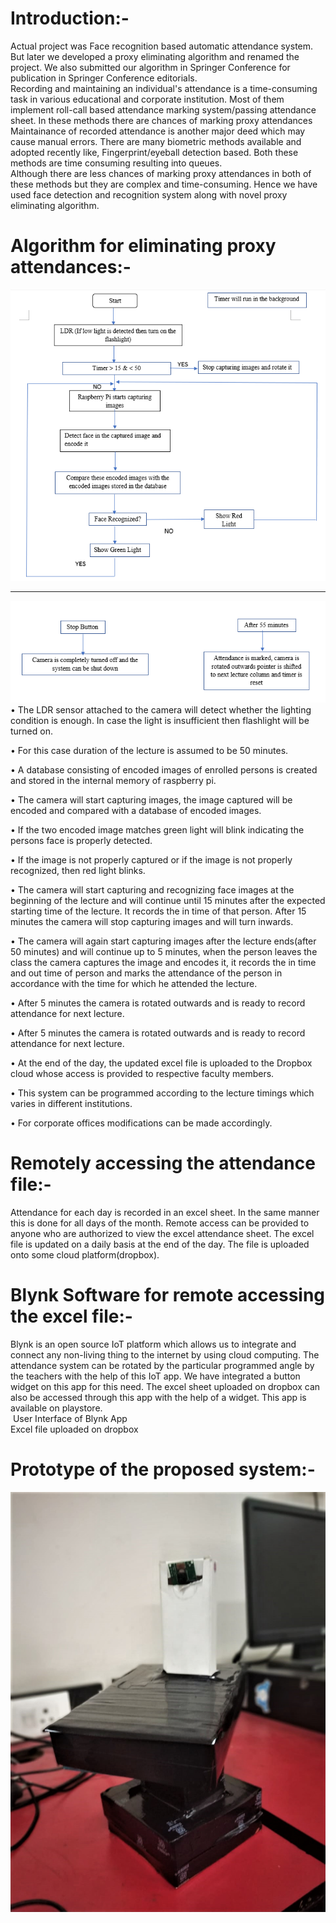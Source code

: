 # Introduction:-  
Actual project was Face recognition based automatic attendance system. But later we developed a proxy eliminating algorithm and renamed the project. We also submitted our algorithm in Springer Conference for publication in Springer Conference editorials.  
Recording and maintaining an individual's attendance is a time-consuming task
in various educational and corporate institution. Most of them implement roll-call based attendance marking system/passing attendance sheet. In these methods there are chances of marking proxy attendances Maintainance of recorded attendance is another major deed
which may cause manual errors. 
There are many biometric methods available and adopted recently like, Fingerprint/eyeball detection based. Both these methods are time consuming resulting into queues.  
Although there are less chances of marking proxy attendances in both of these methods but they are complex and time-consuming. Hence we have used face detection and recognition system along with novel proxy eliminating algorithm.  
# Algorithm for eliminating proxy attendances:-  
![](https://github.com/patilninad/Two-way-face-scrutinizing-system-for-elimination-of-proxy-attendances/blob/master/Algorithm.PNG)  
_____________________________________________________________________________________________  

![](https://github.com/patilninad/Two-way-face-scrutinizing-system-for-elimination-of-proxy-attendances/blob/master/Algorithm%202.PNG)  
•	The LDR sensor attached to the camera will detect whether the lighting condition is enough. In case the light is insufficient then flashlight will be turned on.  

•	For this case duration of the lecture is assumed to be 50 minutes.  

•	A database consisting of encoded images of enrolled persons is created and stored in the internal memory of raspberry pi.  

•	The camera will start capturing images, the image captured will be encoded and compared with a database of encoded images.  

•	If the two encoded image matches green light will blink indicating the persons face is properly detected.   

•	If the image is not properly captured or if the image is not properly recognized, then red light blinks.  

•	The camera will start capturing and recognizing face images at the beginning of the lecture and will continue until 15 minutes after the expected starting time of the lecture. It records the in time of that person. After 15 minutes the camera will stop capturing images and will turn inwards.  

•	The camera will again start capturing images after the lecture ends(after 50 minutes) and will continue up to 5 minutes, when the person leaves the class the camera captures the image and encodes it, it records the in time and out time of person and marks the attendance of the person in accordance with the time for which he attended the lecture.  

•	After 5 minutes the camera is rotated outwards and is ready to record attendance for next lecture.  

•	After 5 minutes the camera is rotated outwards and is ready to record attendance for next lecture.  

•	At the end of the day, the updated excel file is uploaded to the Dropbox cloud  whose access is provided to respective faculty members.  

•	This system can be programmed according to the lecture timings which varies in different institutions.   

•	For corporate offices modifications can be made accordingly.    
# Remotely accessing the attendance file:-  
Attendance for each day is recorded in an excel sheet. In the same manner this is done for all days of the month. Remote access can be provided to anyone who are authorized to view the excel attendance sheet. The excel file is updated on a daily basis at the end of the day. The file is uploaded onto some cloud platform(dropbox).   
# Blynk Software for remote accessing the excel file:-  
Blynk is an open source IoT platform which allows us to integrate and connect any non-living thing to the internet by using cloud computing. The attendance system can be rotated by the particular programmed angle by the teachers with the help of this IoT app. We have integrated a button widget on this app for this need. The excel sheet uploaded on dropbox can also be accessed through this app with the help of a widget. This app is available on playstore.  
![]()
                                   User Interface of Blynk App
![]()  
Excel file uploaded on dropbox
# Prototype of the proposed system:-  
![](https://github.com/patilninad/Two-way-face-scrutinizing-system-for-elimination-of-proxy-attendances/blob/master/Prototype.jpeg)

